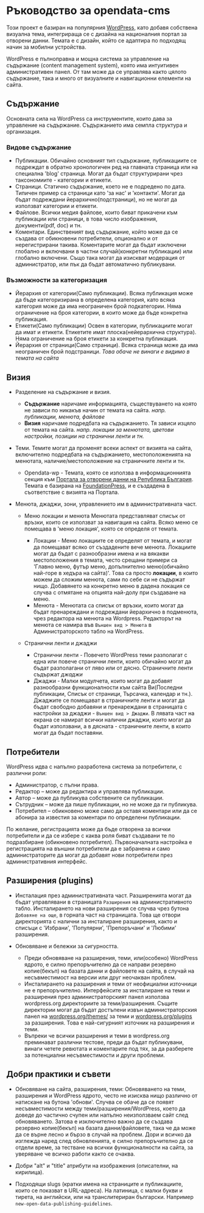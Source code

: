 # Ръководство за opendata-cms

Този проект е базиран на популярния [WordPress](https://wordpress.org/), като добавя собствена визуална тема, интегрираща се с дизайна на националния портал за отворени данни. Темата е с дизайн, който се адаптира по подходящ начин за мобилни устройства.

WordPress е пълноправна и мощна система за управление на съдържание (content management system), която има интуитивен административен панел. От там може да се управлява както цялото съдържание, така и много от визуалните и навигационни елементи на сайта.

## Съдържание

Основната сила на WordPress са инструментите, които дава за управление на съдържание. Съдържанието има семпла структура и организация.

### Видове съдържание

- Публикации. Обичайно основният тип съдържание, публикациите се подреждат в обратно хронологичен ред на главната страница или на специална 'blog' страница. Могат да бъдат структурирани чрез таксономиите - категории и етикети.
- Страници. Статично съдържание, което не е подредено по дата. Типичен пример са страници като 'за нас' и 'контакти'. Могат да бъдат подреждани йерархично(подстраници), но не могат да използват категории и етикети.
- Файлове. Всички медия файлове, които биват прикачени към публикации или страници, в това число изображения, документи(pdf, doc) и тн.
- Коментари. Eдинственият вид съдържание, който може да се създава от обикновени потребители, опционално и от нерегистрирани такива. Коментарите могат да бъдат изключени глобално и включвани в частни случай(конкретни публикации) или глобално включени. Също така могат да изискват модерация от администратор, или пък да бъдат автоматично публикувани.

### Възможности за категоризация

- Йерархия от категории(Само публикации). Всяка публикация може да бъде категоризирана в определена категория, като всяка категория може да има неограничен брой подкатегории. Няма ограничение на броя категории, в които може да бъде конкретна публикация.
- Етикети(Само публикации) Освен в категории, публикациите могат да имат и етикети. Етикетите имат плоска(нейерархична структура). Няма ограничение на броя етикети за конкретна публикация.
- Йерархия от страници(Само страници). Всяка страница може да има неограничен брой подстраници. *Това обаче не винаги е видимо в темата на сайта*


## Визия

- Разделение на съдържание и визия.
	- **Съдържание** наричаме информацията, съществуването на която не зависи по никакъв начин от темата на сайта. *напр. публикации, менюта, файлове*
	- **Визия** наричаме подредбата на съдържанието. Тя зависи изцяло от темата на сайта. *напр. локации за менютата, цветови настройки, позиции на странични ленти и тн.*

- Теми. Темите могат да променят всеки аспект от визията на сайта, включително подредбата на съдържанието, местоположенията на менютата, наличие/местоположение на страничните ленти и тн.
	- Opendata-wp - Темата, която се използва в информационнията секция към [Портала за отворени данни на Република България](http://opendata.government.bg). Темата е базирана на [FoundationPress](https://github.com/olefredrik/FoundationPress), и е създадена в съответствие с визията на Портала.

- Менюта, джаджи, зони, управлението им в административната част.
	- Меню локации и менюта
		Менютата представляват списък от връзки, които се използват за навигация на сайта. Всяко меню се помещава в 'меню локация', която се определя от темата.
		- Локации - Меню локациите се определят от темата, и могат да помещават всяко от създадените вече менюта. Локациите могат да бъдат с разнообразни имена и на вякакви местоположения в темата, често срещани примери са 'Главно меню, футър меню, допълнително меню(обичайно най-горе в хедъра на сайта)'. Това са просто **локации**, в които можем да сложим менюта, сами по себе си не съдържат нищо. Добавянето на конкретно меню в дадена локация се случва с отмятане на опцията най-долу при създаване на меню.
		- Менюта - Менютата са списък от връзки, които могат да бъдат пренареждани и подреждани йерархично в подменюта, чрез редактора на менюта на Wordpress. Редакторът на менюта се намира във ```Външен вид > Менюта``` в Администраторското табло на WordPress.

	- Странични ленти и джаджи
		- Странични ленти - Повечето WordPress теми разполагат с една или повече странични ленти, които обичайно могат да бъдат разполагани от ляво или от дясно. Страничните ленти съдържат *джаджи*
		- Джаджи - Малки модулчета, които могат да добавят разнообразни функционалности към сайта Ви(Последни публикации, Списък от страници, Търсачка, календар и тн.). Джаджите се помещават в страничните ленти и могат да бъдат свободно добавяни и пренареждани в страницата с настройки за джаджи - ```Външен вид > Джаджи```. В лявата част на екрана се намират всички налични джаджи, които могат да бъдат използвани, а в дясната - страничните ленти, в които могат да бъдат поставяни.

## Потребители

WordPress идва с напълно разработена система за потребители, с различни роли:

- Администратор, с пълни права.
- Редактор – може да редактира и управлява публикации.
- Автор – може да публикува собствените си публикации.
- Сътрудник – може да пише публикации, но не може да ги публикува.
- Потребител – обикновено може само да оставя коментари или да се абонира за известия за коментари по определени публикации.

По желание, регистрацията може да бъде отворена за всички потребители и да се избере с каква роля биват създавани те по подразбиране (обикновено потребител). Първоначалната настройка е регистрацията на външни потребители да е забранена и само администраторите да могат да добавят нови потребители през административния интерфейс.

## Разширения (plugins)
- Инсталация през административната част.
	Разширенията могат да бъдат управлявани в страницата ```Разширения``` на административното табло. Инсталирането на нови разширения се случва чрез бутона `Добавяне на още`, в горната част на страницата. Това ще отвори директорията с налични за инсталиране разширения, както и списъци с 'Избрани', 'Популярни', 'Препоръчани' и 'Любими' разширения.

- Обновяване и бележки за сигурността.
	- Преди обновяване на разширения, теми, или(особено) WordPress ядрото, е силно препоръчително да се направи резервно копие(бекъп) на базата данни и файловете на сайта, в случай на несъвместимост на версии или друг неочакван проблем.
	- Инсталирането на разширения и теми от неофициални източници не е препоръчително. Интерфейсите за инсталиране на теми и разширения през администраторският панел използва wordpress.org директориите за теми/разширения. Същите директории могат да бъдат достъпени извън администраторския панел на [wordpress.org/themes/](http://wordpress.org/themes) за теми и [wordpress.org/plugins](http://wordpress.org/plugins) за разширения. Това е най-сигурният източник на разширения и теми.
	- Въпреки че всички разширения и теми в wordpress.org преминават различни тестове, преди да бъдат публикувани, винаги четете ревютата и коментарите под тях, за да разберете за потенциални несъвместимости и други проблеми.

## Добри практики и съвети

- Обновяване на сайта, разширения, теми:
	Обновяването на теми, разширения и WordPress ядрото, често не изисква нищо различно от натискане на бутона 'обнови'. Случва се обаче да се появят несъвместимости между теми/разширения/WordPress, което да доведе до частично счупен или напълно неизползваем сайт след обновяването. Затова е изключително важно да се създава резервно копие(бекъп) на базата данни/файловете, така че да може да се върне лесно и бързо в случай на проблем. Дори и всичко да изглежда наред след обновленията, е силно препоръчително да се отдели време, за тестване на всички функционалности на сайта, за уверяване че всичко работи както се очаква.

- Добри "alt" и "title" атрибути на изображения (описателни, на кирилица).

- Подходящи slugs (кратки имена на страниците и публикациите, които се показват в URL-адреса). На латиница, с малки букви и тирета, на английски, или на транслитериран български. Например `new-open-data-publishing-guidelines`.
